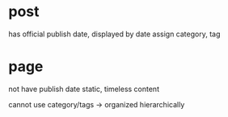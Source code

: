 # post
has official publish date, displayed by date
assign category, tag

# page
not have publish date
static, timeless content

cannot use category/tags -> organized hierarchically














